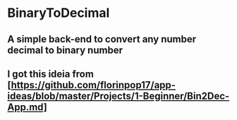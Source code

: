 # BinaryToDecimal

## A simple back-end to convert any number decimal to binary number


## I got this ideia from [https://github.com/florinpop17/app-ideas/blob/master/Projects/1-Beginner/Bin2Dec-App.md]
